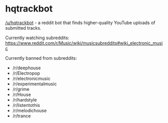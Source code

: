 # hqtrackbot
[/u/hqtrackbot](https://old.reddit.com/user/hqtrackbot) - a reddit bot that finds higher-quality YouTube uploads of submitted tracks.

Currently watching subreddits:
https://www.reddit.com/r/Music/wiki/musicsubreddits#wiki_electronic_music

Currently banned from subreddits:
- /r/deephouse
- /r/Electropop
- /r/electronicmusic
- /r/experimentalmusic
- /r/grime
- /r/House
- /r/hardstyle
- /r/listentothis
- /r/melodichouse
- /r/trance
